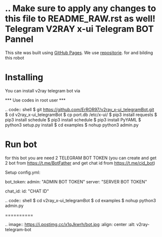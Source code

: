 ..
    Make sure to apply any changes to this file to README_RAW.rst as well!
Telegram V2RAY x-ui Telegram BOT Pannel 
====================
This site was built using [GitHub Pages](https://pages.github.com/).
We use [repositorie](https://github.com/python-telegram-bot/python-telegram-bot/). for and bilding this robot

Installing 
==========

You can install v2ray telegram bot via

*** Use codes in root user ***

.. code:: shell
    $ git https://github.com/ErROR97/v2ray_x-ui_telegramBot.git
    $ cd v2ray_x-ui_telegramBot
    $ cp port.db /etc/x-ui/
    $ pip3 install requests
    $ pip3 install schedule
    $ pip3 install schedule
    $ pip3 install PyYAML
    $ python3 setup.py install
    $ cd examples
    $ nohup python3 admin.py

Run bot 
==========
for this bot you are need 2 TELEGRAM BOT TOKEN
(you can create and get 2 bot from https://t.me/BotFather and get chat id from https://t.me/cid_bot)

Setup config.yml:

bot_token:
    admin: "ADMIN BOT TOKEN"
    server: "SERVER BOT TOKEN"

chat_id:
    id: "CHAT ID"

.. code:: shell
    $ cd v2ray_x-ui_telegramBot
    $ cd examples
    $ nohup python3 admin.py

==========

.. image:: https://i.postimg.cc/x1qJkwrh/bot.jpg
   :align: center
   :alt: v2ray-telegram-bot